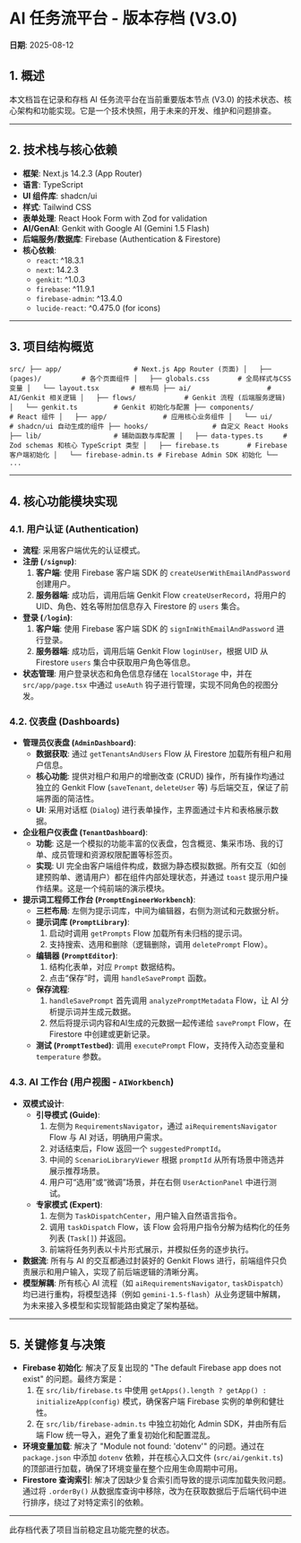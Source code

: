 # AI 任务流平台 - 版本存档 (V3.0)

**日期**: 2025-08-12

## 1. 概述

本文档旨在记录和存档 AI 任务流平台在当前重要版本节点 (V3.0) 的技术状态、核心架构和功能实现。它是一个技术快照，用于未来的开发、维护和问题排查。

---

## 2. 技术栈与核心依赖

*   **框架**: Next.js 14.2.3 (App Router)
*   **语言**: TypeScript
*   **UI 组件库**: shadcn/ui
*   **样式**: Tailwind CSS
*   **表单处理**: React Hook Form with Zod for validation
*   **AI/GenAI**: Genkit with Google AI (Gemini 1.5 Flash)
*   **后端服务/数据库**: Firebase (Authentication & Firestore)
*   **核心依赖**:
    *   `react`: ^18.3.1
    *   `next`: 14.2.3
    *   `genkit`: ^1.0.3
    *   `firebase`: ^11.9.1
    *   `firebase-admin`: ^13.4.0
    *   `lucide-react`: ^0.475.0 (for icons)

---

## 3. 项目结构概览

`src/
├── app/                  # Next.js App Router (页面)
│   ├── (pages)/          # 各个页面组件
│   ├── globals.css       # 全局样式与CSS变量
│   └── layout.tsx        # 根布局
├── ai/                   # AI/Genkit 相关逻辑
│   ├── flows/            # Genkit 流程 (后端服务逻辑)
│   └── genkit.ts         # Genkit 初始化与配置
├── components/           # React 组件
│   ├── app/              # 应用核心业务组件
│   └── ui/               # shadcn/ui 自动生成的组件
├── hooks/                # 自定义 React Hooks
├── lib/                  # 辅助函数与库配置
│   ├── data-types.ts     # Zod schemas 和核心 TypeScript 类型
│   ├── firebase.ts       # Firebase 客户端初始化
│   └── firebase-admin.ts # Firebase Admin SDK 初始化
└── ...
`

---

## 4. 核心功能模块实现

### 4.1. 用户认证 (Authentication)

*   **流程**: 采用客户端优先的认证模式。
*   **注册 (`/signup`)**:
    1.  **客户端**: 使用 Firebase 客户端 SDK 的 `createUserWithEmailAndPassword` 创建用户。
    2.  **服务器端**: 成功后，调用后端 Genkit Flow `createUserRecord`，将用户的 UID、角色、姓名等附加信息存入 Firestore 的 `users` 集合。
*   **登录 (`/login`)**:
    1.  **客户端**: 使用 Firebase 客户端 SDK 的 `signInWithEmailAndPassword` 进行登录。
    2.  **服务器端**: 成功后，调用后端 Genkit Flow `loginUser`，根据 UID 从 Firestore `users` 集合中获取用户角色等信息。
*   **状态管理**: 用户登录状态和角色信息存储在 `localStorage` 中，并在 `src/app/page.tsx` 中通过 `useAuth` 钩子进行管理，实现不同角色的视图分发。

### 4.2. 仪表盘 (Dashboards)

*   **管理员仪表盘 (`AdminDashboard`)**:
    *   **数据获取**: 通过 `getTenantsAndUsers` Flow 从 Firestore 加载所有租户和用户信息。
    *   **核心功能**: 提供对租户和用户的增删改查 (CRUD) 操作，所有操作均通过独立的 Genkit Flow (`saveTenant`, `deleteUser` 等) 与后端交互，保证了前端界面的简洁性。
    *   **UI**: 采用对话框 (`Dialog`) 进行表单操作，主界面通过卡片和表格展示数据。
*   **企业租户仪表盘 (`TenantDashboard`)**:
    *   **功能**: 这是一个模拟的功能丰富的仪表盘，包含概览、集采市场、我的订单、成员管理和资源权限配置等标签页。
    *   **实现**: UI 完全由客户端组件构成，数据为静态模拟数据。所有交互（如创建预购单、邀请用户）都在组件内部处理状态，并通过 `toast` 提示用户操作结果。这是一个纯前端的演示模块。
*   **提示词工程师工作台 (`PromptEngineerWorkbench`)**:
    *   **三栏布局**: 左侧为提示词库，中间为编辑器，右侧为测试和元数据分析。
    *   **提示词库 (`PromptLibrary`)**:
        1.  启动时调用 `getPrompts` Flow 加载所有未归档的提示词。
        2.  支持搜索、选用和删除（逻辑删除，调用 `deletePrompt` Flow）。
    *   **编辑器 (`PromptEditor`)**:
        1.  结构化表单，对应 `Prompt` 数据结构。
        2.  点击“保存”时，调用 `handleSavePrompt` 函数。
    *   **保存流程**:
        1.  `handleSavePrompt` 首先调用 `analyzePromptMetadata` Flow，让 AI 分析提示词并生成元数据。
        2.  然后将提示词内容和AI生成的元数据一起传递给 `savePrompt` Flow，在 Firestore 中创建或更新记录。
    *   **测试 (`PromptTestbed`)**: 调用 `executePrompt` Flow，支持传入动态变量和 `temperature` 参数。

### 4.3. AI 工作台 (用户视图 - `AIWorkbench`)

*   **双模式设计**:
    *   **引导模式 (Guide)**:
        1.  左侧为 `RequirementsNavigator`，通过 `aiRequirementsNavigator` Flow 与 AI 对话，明确用户需求。
        2.  对话结束后，Flow 返回一个 `suggestedPromptId`。
        3.  中间的 `ScenarioLibraryViewer` 根据 `promptId` 从所有场景中筛选并展示推荐场景。
        4.  用户可“选用”或“微调”场景，并在右侧 `UserActionPanel` 中进行测试。
    *   **专家模式 (Expert)**:
        1.  左侧为 `TaskDispatchCenter`，用户输入自然语言指令。
        2.  调用 `taskDispatch` Flow，该 Flow 会将用户指令分解为结构化的任务列表 (`Task[]`) 并返回。
        3.  前端将任务列表以卡片形式展示，并模拟任务的逐步执行。
*   **数据流**: 所有与 AI 的交互都通过封装好的 Genkit Flows 进行，前端组件只负责展示和用户输入，实现了前后端逻辑的清晰分离。
*   **模型解耦**: 所有核心 AI 流程（如 `aiRequirementsNavigator`, `taskDispatch`）均已进行重构，将模型选择（例如 `gemini-1.5-flash`）从业务逻辑中解耦，为未来接入多模型和实现智能路由奠定了架构基础。

---

## 5. 关键修复与决策

*   **Firebase 初始化**: 解决了反复出现的 "The default Firebase app does not exist" 的问题。最终方案是：
    1.  在 `src/lib/firebase.ts` 中使用 `getApps().length ? getApp() : initializeApp(config)` 模式，确保客户端 Firebase 实例的单例和健壮性。
    2.  在 `src/lib/firebase-admin.ts` 中独立初始化 Admin SDK，并由所有后端 Flow 统一导入，避免了重复初始化和配置混乱。
*   **环境变量加载**: 解决了 "Module not found: 'dotenv'" 的问题。通过在 `package.json` 中添加 `dotenv` 依赖，并在核心入口文件 (`src/ai/genkit.ts`) 的顶部进行加载，确保了环境变量在整个应用生命周期中可用。
*   **Firestore 查询索引**: 解决了因缺少复合索引而导致的提示词库加载失败问题。通过将 `.orderBy()` 从数据库查询中移除，改为在获取数据后于后端代码中进行排序，绕过了对特定索引的依赖。

---

此存档代表了项目当前稳定且功能完整的状态。
